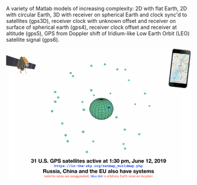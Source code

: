 A variety of Matlab models of increasing complexity: 2D with flat Earth, 2D with circular Earth, 3D with receiver on spherical Earth and clock sync'd to satellites (gps3D), receiver clock with unknown offset and receiver on surface of spherical earth (gps4), receiver clock offset and receiver at altitude (gps5), GPS from Doppler shift of Iridium-like Low Earth Orbit (LEO) satellite signal (gps6).

![GPS-image-github](https://github.com/RichardHerz/GPS/blob/master/images/GPS-read-me.png) 